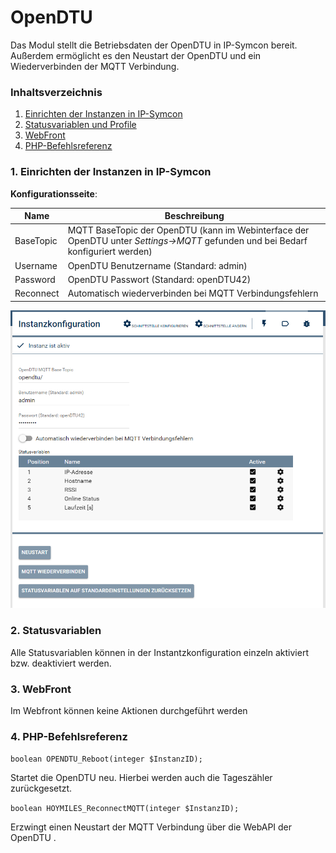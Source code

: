 # OpenDTU
Das Modul stellt die Betriebsdaten der OpenDTU in IP-Symcon bereit. Außerdem ermöglicht es den Neustart der OpenDTU und ein Wiederverbinden der MQTT Verbindung.

### Inhaltsverzeichnis

1. [Einrichten der Instanzen in IP-Symcon](#1-einrichten-der-instanzen-in-ip-symcon)
2. [Statusvariablen und Profile](#2-statusvariablen)
3. [WebFront](#3-webfront)
4. [PHP-Befehlsreferenz](#4-php-befehlsreferenz)


### 1. Einrichten der Instanzen in IP-Symcon

__Konfigurationsseite__:

Name     | Beschreibung
-------- | ------------------
BaseTopic  | MQTT BaseTopic der OpenDTU (kann im Webinterface der OpenDTU unter *Settings->MQTT* gefunden und bei Bedarf konfiguriert werden)
Username     | OpenDTU Benutzername (Standard: admin)
Password      | OpenDTU Passwort (Standard: openDTU42)
Reconnect   | Automatisch wiederverbinden bei MQTT Verbindungsfehlern

![Instanzkonfiguration](../docs/OpenDTU_Configuration.png)

### 2. Statusvariablen

Alle Statusvariablen können in der Instantzkonfiguration einzeln aktiviert bzw. deaktiviert werden.


### 3. WebFront

Im Webfront können keine Aktionen durchgeführt werden


### 4. PHP-Befehlsreferenz

`boolean OPENDTU_Reboot(integer $InstanzID);`

Startet die OpenDTU neu. Hierbei werden auch die Tageszähler zurückgesetzt.

`boolean HOYMILES_ReconnectMQTT(integer $InstanzID);`

Erzwingt einen Neustart der MQTT Verbindung über die WebAPI der OpenDTU . 

